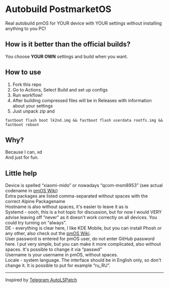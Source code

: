 # Autobuild PostmarketOS
Real autobuild pmOS for YOUR device with YOUR settings without installing anything to you PC!

## How is it better than the official builds?
You choose **YOUR OWN** settings and build when you want.

## How to use
1. Fork this repo  
2. Go to Actions, Select Build and set up configs  
3. Run workflow!  
4. After building compressed files will be in Releases with information about your settings  
5. Just unpack zip and  
```
fastboot flash boot lk2nd.img && fastboot flash userdata rootfs.img && fastboot reboot
```

## Why?
Because I can, xd  
And just for fun.

## Little help
Device is spelled “xiaomi-mido” or nowadays “qcom-msm8953” (see actual codename in [pmOS Wiki](https://wiki.postmarketos.org/wiki/Devices))  
Extra packages are listed comma-separated without spaces with the correct Alpine Packagename  
Hostname is also without spaces, it's easier to leave it as is  
Systemd - oooh, this is a hot topic for discussion, but for now I would VERY advise leaving off “never” as it doesn't work correctly on all devices. You could try turning on “always”.  
DE - everything is clear here, I like KDE Mobile, but you can install Phosh or any other, also check out the [pmOS Wiki](https://wiki.postmarketos.org/wiki/Category:Interface).  
User password is entered for pmOS user, do not enter GitHub password here. I put very simple, but you can make it more complicated, also without spaces. It's possible to change it via “passwd”  
Username is your username in pmOS, without spaces.  
Locale - system language. The interface should be in English only, so don't change it. It is possible to put for example “ru_RU”.

-----
Inspired by [Telegram AutoLSPatch](https://github.com/dsys1100/tg-autolspatch)
